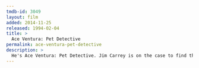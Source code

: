 ```yaml
---
tmdb-id: 3049
layout: film
added: 2014-11-25
released: 1994-02-04
title: >
  Ace Ventura: Pet Detective
permalink: ace-ventura-pet-detective
description: >
  He's Ace Ventura: Pet Detective. Jim Carrey is on the case to find the Miami Dolphins' missing mascot and quarterback Dan Marino. He goes eyeball to eyeball with a man-eating shark, stakes out the Miami Dolphins and woos and wows the ladies. Whether he's undercover, under fire or underwater, he always gets his man… or beast!
---
```

